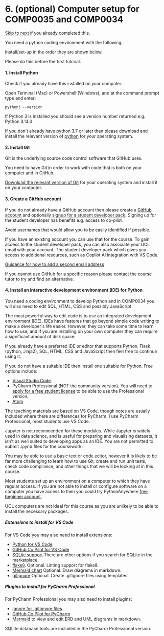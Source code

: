 # 6. (optional) Computer setup for COMP0035 and COMP0034

[Skip to next](1-07-opt-integrate-IDE-GitHub.md) if you already completed this.

You need a python coding environment with the following.

Install/set-up in the order they are shown below.

Please do this before the first tutorial.

#### 1. Install Python

Check if you already have this installed on your computer.

Open Terminal (Mac) or Powershell (Windows), and at the command prompt type and enter:

```
python3 --version
```

If Python 3 is installed you should see a version number returned e.g. Python 3.13.3

If you don't already have python 3.7 or later than please download and install the relevant version
of [python](https://www.python.org/downloads/) for your operating system.

#### 2. Install Git

Git is the underlying source code control software that GitHub uses.

You need to have Git in order to work with code that is both on your computer and in GitHub.

[Download the relevant version of Git](https://git-scm.com/downloads) for your operating system and install it on your
computer.

#### 3. Create a GitHub account

If you do not already have a GitHub account then please create a [GitHub account](https://github.com/join) and
optionally [signup for a student developer pack](https://education.github.com/pack). Signing up for the student
developer has benefits e.g. access to co-pilot.

Avoid usernames that would allow you to be easily identified if possible.

If you have an existing account you can use that for the course. To gain access to the
student developer pack, you can also associate your UCL email with your account. The student developer pack which gives
you access to additional resources, such as Copilot AI integration with VS Code.

[Guidance for how to add a second email
address](https://docs.github.com/en/account-and-profile/setting-up-and-managing-your-personal-account-on-github/managing-email-preferences/adding-an-email-address-to-your-github-account#)

If you cannot use GitHub for a specific reason please contact the course tutor to try and find an alternative.

#### 4. Install an interactive development environment (IDE) for Python

You need a coding environment to develop Python and in COMP0034 you will also need to edit SQL, HTML, CSS and possibly
JavaScript.

The most powerful way to edit code is to use an integrated development environment (IDE). IDEs have features that go
beyond simple code writing to make a developer's life easier. However, they can take some time to learn how to use, and
if you are installing on your own computer they can require a significant amount of disk space.

If you already have a preferred IDE or editor that supports Python, Flask (python, Jinja2), SQL, HTML, CSS and
JavaScript then feel free to continue using it.

If you do not have a suitable IDE then install one suitable for Python. Free options include:

- [Visual Studio Code](https://code.visualstudio.com/download).
- PyCharm Professional (NOT the community version). You will need
  to [apply for a free student license](https://www.jetbrains.com/community/education/#students) to be able to use the
  Professional version.
- [Atom](https://atom.io)

The teaching materials are based on VS Code, though notes are usually included where there are differences for PyCharm.
I use PyCharm Professional, most students use VS Code.

Jupyter is not recommended for these modules. While Jupyter is widely used in data science, and is useful for preparing
and visualising datasets, it isn't as well suited to developing apps as an IDE. You are not permitted to submit .ipynb
files for the coursework.

You may be able to use a basic text or code editor, however it is likely to be far more challenging to learn how to use
Git, create and run unit tests, check code compliance, and other things that we will be looking at in this course.

Most students set up an environment on a computer to which they have regular access. If you are not able to install or
configure software on a computer you have access to then you could try
PythonAnywhere [free beginner account](https://www.pythonanywhere.com/pricing/).

UCL computers are not ideal for this course as you are unlikely to be able to install the necessary packages.

##### Extensions to install for VS Code

For VS Code you may also need to install extensions:

- [Python for VS Code](https://code.visualstudio.com/docs/languages/python)
- [GitHub Co Pilot for VS Code](https://code.visualstudio.com/docs/languages/python#_enhance-completions-with-ai)
- [SQLite support](https://marketplace.visualstudio.com/items?itemName=alexcvzz.vscode-sqlite) There are other options
  if you search for SQLite in the marketplace.
- [flake8](https://marketplace.visualstudio.com/items?itemName=ms-python.flake8). Optional. Linting support for flake8.
- [Mermaid chart](https://marketplace.visualstudio.com/items?itemName=MermaidChart.vscode-mermaid-chart) Optional. Draw
  diagrams in markdown.
- [gitignore](https://marketplace.visualstudio.com/items?itemName=codezombiech.gitignore) Optional. Create .gitignore
  files using templates.

##### Plugins to install for PyCharm Professional

For PyCharm Professional you may also need to install plugins:

- [ignore for .gitignore files](https://plugins.jetbrains.com/plugin/7495--ignore)
- [GitHub Co Pilot for PyCharm](https://plugins.jetbrains.com/plugin/17718-github-copilot)
- [Mermaid](https://plugins.jetbrains.com/plugin/20146-mermaid) to view and edit ERD and UML diagrams in markdown.

SQLite database tools are included in the PyCharm Professional version.